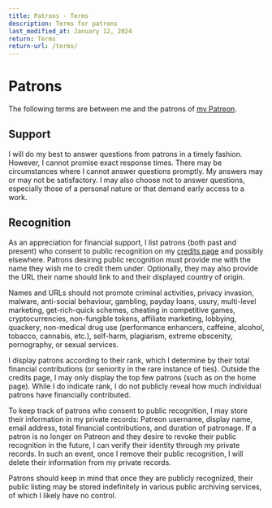 ```yaml
---
title: Patrons - Terms
description: Terms for patrons
last_modified_at: January 12, 2024
return: Terms
return-url: /terms/
---
```


# Patrons
The following terms are between me and the patrons of <a href="https://www.patreon.com/schizoidnightmares" target="_blank">my Patreon</a>.

## Support
I will do my best to answer questions from patrons in a timely fashion. However, I cannot promise exact response times. There may be circumstances where I cannot answer questions promptly. My answers may or may not be satisfactory. I may also choose not to answer questions, especially those of a personal nature or that demand early access to a work.

## Recognition
As an appreciation for financial support, I list patrons (both past and present) who consent to public recognition on my [credits page](/credits/) and possibly elsewhere. Patrons desiring public recognition must provide me with the name they wish me to credit them under. Optionally, they may also provide the URL their name should link to and their displayed country of origin.

Names and URLs should not promote criminal activities, privacy invasion, malware, anti-social behaviour, gambling, payday loans, usury, multi-level marketing, get-rich-quick schemes, cheating in competitive games, cryptocurrencies, non-fungible tokens, affiliate marketing, lobbying, quackery, non-medical drug use (performance enhancers, caffeine, alcohol, tobacco, cannabis, etc.), self-harm, plagiarism, extreme obscenity, pornography, or sexual services.

I display patrons according to their rank, which I determine by their total financial contributions (or seniority in the rare instance of ties). Outside the credits page, I may only display the top few patrons (such as on the home page). While I do indicate rank, I do not publicly reveal how much individual patrons have financially contributed.

To keep track of patrons who consent to public recognition, I may store their information in my private records: Patreon username, display name, email address, total financial contributions, and duration of patronage. If a patron is no longer on Patreon and they desire to revoke their public recognition in the future, I can verify their identity through my private records. In such an event, once I remove their public recognition, I will delete their information from my private records.

Patrons should keep in mind that once they are publicly recognized, their public listing may be stored indefinitely in various public archiving services, of which I likely have no control.